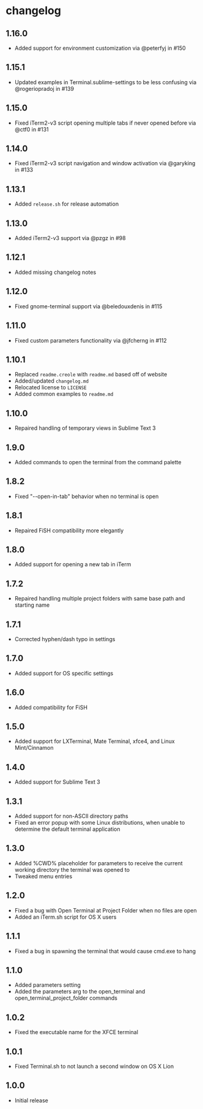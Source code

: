 # changelog
## 1.16.0

 - Added support for environment customization via @peterfyj in #150

## 1.15.1

 - Updated examples in Terminal.sublime-settings to be less confusing via @rogeriopradoj in #139

## 1.15.0

 - Fixed iTerm2-v3 script opening multiple tabs if never opened before via @ctf0 in #131

## 1.14.0

 - Fixed iTerm2-v3 script navigation and window activation via @garyking in #133

## 1.13.1

 - Added `release.sh` for release automation

## 1.13.0

 - Added iTerm2-v3 support via @pzgz in #98

## 1.12.1

 - Added missing changelog notes

## 1.12.0

 - Fixed gnome-terminal support via @beledouxdenis in #115

## 1.11.0

 - Fixed custom parameters functionality via @jfcherng in #112

## 1.10.1

 - Replaced `readme.creole` with `readme.md` based off of website
 - Added/updated `changelog.md`
 - Relocated license to `LICENSE`
 - Added common examples to `readme.md`

## 1.10.0

 - Repaired handling of temporary views in Sublime Text 3

## 1.9.0

 - Added commands to open the terminal from the command palette

## 1.8.2

 - Fixed "--open-in-tab" behavior when no terminal is open

## 1.8.1

 - Repaired FiSH compatibility more elegantly

## 1.8.0

 - Added support for opening a new tab in iTerm

## 1.7.2

 - Repaired handling multiple project folders with same base path and starting name

## 1.7.1

 - Corrected hyphen/dash typo in settings

## 1.7.0

 - Added support for OS specific settings

## 1.6.0

 - Added compatibility for FiSH

## 1.5.0

 - Added support for LXTerminal, Mate Terminal, xfce4, and Linux Mint/Cinnamon

## 1.4.0

 - Added support for Sublime Text 3

## 1.3.1

 - Added support for non-ASCII directory paths
 - Fixed an error popup with some Linux distributions, when unable to determine the default terminal application

## 1.3.0

 - Added %CWD% placeholder for parameters to receive the current working directory the terminal was opened to
 - Tweaked menu entries

## 1.2.0

 - Fixed a bug with Open Terminal at Project Folder when no files are open
 - Added an iTerm.sh script for OS X users

## 1.1.1

 - Fixed a bug in spawning the terminal that would cause cmd.exe to hang

## 1.1.0

 - Added parameters setting
 - Added the parameters arg to the open_terminal and open_terminal_project_folder commands

## 1.0.2

 - Fixed the executable name for the XFCE terminal

## 1.0.1

 - Fixed Terminal.sh to not launch a second window on OS X Lion

## 1.0.0

 - Initial release
